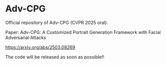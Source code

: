 # Adv-CPG
Official repository of Adv-CPG (CVPR 2025 oral). 

Paper: Adv-CPG: A Customized Portrait Generation Framework with Facial Adversarial Attacks

https://arxiv.org/abs/2503.08269

The code will be released as soon as possible!!
